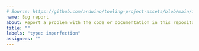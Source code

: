 ```yaml
---
# Source: https://github.com/arduino/tooling-project-assets/blob/main/issue-templates/minimal/bug-report.md
name: Bug report
about: Report a problem with the code or documentation in this repository.
title: ""
labels: "type: imperfection"
assignees: ""
---
```

